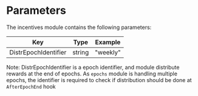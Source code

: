 <!--
order: 8
-->

# Parameters

The incentives module contains the following parameters:

| Key                  | Type   | Example  |
| -------------------- | ------ | -------- |
| DistrEpochIdentifier | string | "weekly" |

Note:
DistrEpochIdentifier is a epoch identifier, and module distribute rewards at the end of epochs.
As `epochs` module is handling multiple epochs, the identifier is required to check if distribution should be done at `AfterEpochEnd` hook